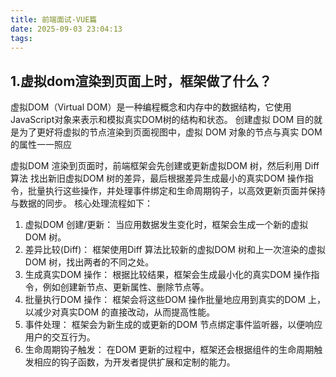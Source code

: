 ```yaml
---
title: 前端面试-VUE篇
date: 2025-09-03 23:04:13
tags:
---
```



## 1.虚拟dom渲染到页面上时，框架做了什么？

虚拟DOM（Virtual DOM）是一种编程概念和内存中的数据结构，它使用JavaScript对象来表示和模拟真实DOM树的结构和状态。
创建虚拟 DOM 目的就是为了更好将虚拟的节点渲染到页面视图中，虚拟 DOM 对象的节点与真实 DOM 的属性一一照应

虚拟DOM 渲染到页面时，前端框架会先创建或更新虚拟DOM 树，然后利用 Diff 算法 找出新旧虚拟DOM 树的差异，最后根据差异生成最小的真实DOM 操作指令，批量执行这些操作，并处理事件绑定和生命周期钩子，以高效更新页面并保持与数据的同步。
核心处理流程如下：

1. 虚拟DOM 创建/更新：
当应用数据发生变化时，框架会生成一个新的虚拟DOM 树。
2. 差异比较(Diff)：
框架使用Diff 算法比较新的虚拟DOM 树和上一次渲染的虚拟DOM 树，找出两者的不同之处。
3. 生成真实DOM 操作：
根据比较结果，框架会生成最小化的真实DOM 操作指令，例如创建新节点、更新属性、删除节点等。
4. 批量执行DOM 操作：
框架会将这些DOM 操作批量地应用到真实的DOM 上，以减少对真实DOM 的直接改动，从而提高性能。
5. 事件处理：
框架会为新生成的或更新的DOM 节点绑定事件监听器，以便响应用户的交互行为。
6. 生命周期钩子触发：
在DOM 更新的过程中，框架还会根据组件的生命周期触发相应的钩子函数，为开发者提供扩展和定制的能力。